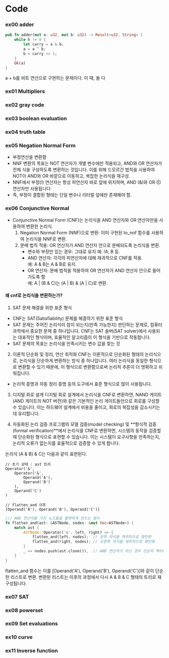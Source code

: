 # Code
### ex00 adder 
```rs
pub fn adder(mut a: u32, mut b: u32) -> Result<u32, String> {
    while b != 0 {
        let carry = a & b;
        a = a ^ b;
        b = carry << 1;
    }
    Ok(a)
}
```
a + b를 비트 연산으로 구현하는 문제이다. 
이 때, 둘 다 

### ex01 Multipliers

### ex02 gray code

### ex03 boolean evaluation

### ex04 truth table

### ex05 Negation Normal Form
- 부정연산을 변환함
- NNF 변환의 목표는 NOT 연산자가 개별 변수에만 적용되고, AND와 OR 연산자가 전체 식을 구성하도록 변환하는 것입니다. 이를 위해 드모르간 법칙을 사용하여 NOT이 AND와 OR 바깥으로 이동하고, 복잡한 논리식을 재구성.
- NNF에서 부정(!) 연산자는 항상 피연산자 바로 앞에 위치하며, AND (&)와 OR (|) 연산자만 사용됩니다. 
- 즉, 부정이 결합된 형태는 단일 변수나 리터럴 앞에만 존재해야 함.

### ex06 Conjunctive Normal
- Conjunctive Normal Form (CNF)는 논리식을 AND 연산자와 OR 연산자만을 사용하여 변환한 논리식.
    1. Negation Normal Form (NNF)으로 변환: 이미 구현된 to_nnf 함수를 사용하여 논리식을 NNF로 변환.
    2. 분배 법칙 적용: OR 연산자가 AND 연산자 안으로 분배되도록 논리식을 변환.
        - 변수와 부정만 있는 경우: 그대로 유지 예: !A, B 등.  
        - AND 연산자: 각각의 피연산자에 대해 재귀적으로 CNF를 적용.   
            예: A & B는 A & B로 유지.  
        - OR 연산자: 분배 법칙을 적용하여 OR 연산자가 AND 연산자 안으로 들어가도록 함  
            예: A | (B & C)는 (A | B) & (A | C)로 변환.  

#### 왜 cnf로 논리식을 변환하는가?
1. SAT 문제 해결을 위한 표준 형식
- CNF는 SAT(Satisfiability) 문제를 해결하기 위한 표준 형식
- SAT 문제는 주어진 논리식이 참이 되는지(만족 가능한지) 판단하는 문제로, 컴퓨터 과학에서 중요한 문제 중 하나입니다. CNF는 SAT 솔버(SAT solver)에서 사용되는 대표적인 형식이며, 효율적인 알고리즘이 이 형식을 기반으로 작동합니다.
- SAT 문제의 목표는 논리식을 만족시키는 변수 값을 찾는 것

2. 이론적 단순화 및 정리, 연산 최적화
CNF는 이론적으로 단순화된 형태의 논리식으로, 논리식을 단순하게 변환하는 방식 중 하나입니다. 여러 논리식을 동일한 형식으로 변환할 수 있기 때문에, 이 형식으로 변환함으로써 논리적 추론이 더 명확하고 쉬워집니다.
- 논리적 증명과 자동 정리 증명 등의 도구에서 표준 형식으로 많이 사용됩니다.

3. 디지털 회로 설계
디지털 회로 설계에서 논리식을 CNF로 변환하면, NAND 게이트(AND 게이트의 NOT 버전)와 같은 기본적인 논리 게이트들만으로 회로를 구성할 수 있습니다. 이는 하드웨어 설계에서 비용을 줄이고, 회로의 복잡성을 감소시키는 데 유리합니다.

4. 자동화된 논리 검증
프로그램의 모델 검증(model checking) 및 **형식적 검증(formal verification)**에서 논리식을 CNF로 변환하면, 시스템의 동작을 검증할 때 단순화된 형식으로 표현할 수 있습니다. 이는 시스템이 요구사항을 만족하는지, 논리적 오류가 없는지를 효율적으로 검증할 수 있게 합니다.


논리식 (A & B) & C는 다음과 같이 표현된다. 
```less
// 초기 상태 : ast 트리
Operator('&', 
    Operator('&', 
        Operand('A'), 
        Operand('B')
    ), 
    Operand('C')
)

// flatten_and 이후
[Operand('A'), Operand('B'), Operand('C')]
```

```rs
/// AND 연산자를 가진 노드들을 플랫하게 만드는 함수
fn flatten_and(ast: &ASTNode, nodes: &mut Vec<ASTNode>) {
    match ast {
        ASTNode::Operator('&', left, right) => {
            flatten_and(left, nodes);  // 왼쪽 자식을 재귀적으로 평탄화
            flatten_and(right, nodes); // 오른쪽 자식을 재귀적으로 평탄화
        }
        _ => nodes.push(ast.clone()),  // AND 연산자가 아닌 경우 단순히 벡터에 추가
    }
}
```
flatten_and 함수는 이를 [Operand('A'), Operand('B'), Operand('C')]와 같이 단순한 리스트로 변환. 변환된 리스트는 이후의 과정에서 다시 A & B & C 형태의 트리로 재구성됩니다.

### ex07 SAT

### ex08 powerset

### ex09 Set evaluations

### ex10 curve

### ex11 Inverse function 